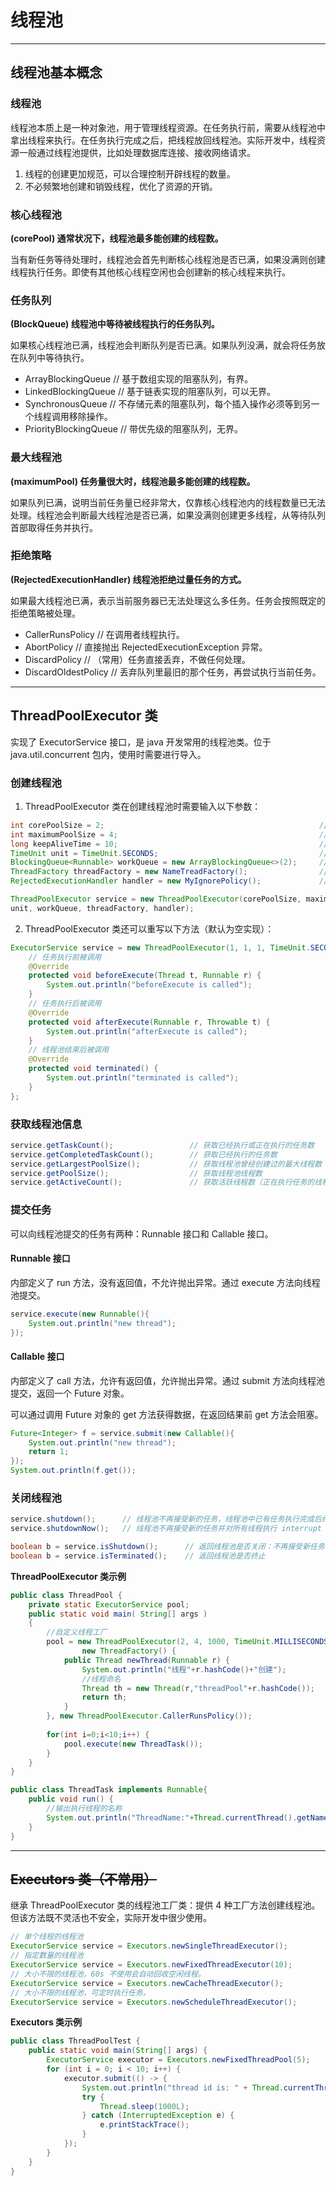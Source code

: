 # 线程池

---

## 线程池基本概念

### 线程池

线程池本质上是一种对象池，用于管理线程资源。在任务执行前，需要从线程池中拿出线程来执行。在任务执行完成之后，把线程放回线程池。实际开发中，线程资源一般通过线程池提供，比如处理数据库连接、接收网络请求。
 
1. 线程的创建更加规范，可以合理控制开辟线程的数量。
2. 不必频繁地创建和销毁线程，优化了资源的开销。

### 核心线程池 

**(corePool) 通常状况下，线程池最多能创建的线程数。**

当有新任务等待处理时，线程池会首先判断核心线程池是否已满，如果没满则创建线程执行任务。即使有其他核心线程空闲也会创建新的核心线程来执行。

### 任务队列

**(BlockQueue) 线程池中等待被线程执行的任务队列。**

如果核心线程池已满，线程池会判断队列是否已满。如果队列没满，就会将任务放在队列中等待执行。

- ArrayBlockingQueue // 基于数组实现的阻塞队列，有界。
- LinkedBlockingQueue // 基于链表实现的阻塞队列，可以无界。
- SynchronousQueue // 不存储元素的阻塞队列，每个插入操作必须等到另一个线程调用移除操作。
- PriorityBlockingQueue // 带优先级的阻塞队列，无界。


### 最大线程池 

**(maximumPool) 任务量很大时，线程池最多能创建的线程数。**

如果队列已满，说明当前任务量已经非常大，仅靠核心线程池内的线程数量已无法处理。线程池会判断最大线程池是否已满，如果没满则创建更多线程，从等待队列首部取得任务并执行。

### 拒绝策略  

**(RejectedExecutionHandler) 线程池拒绝过量任务的方式。**

如果最大线程池已满，表示当前服务器已无法处理这么多任务。任务会按照既定的拒绝策略被处理。

- CallerRunsPolicy // 在调用者线程执行。
- AbortPolicy // 直接抛出 RejectedExecutionException 异常。
- DiscardPolicy // （常用）任务直接丢弃，不做任何处理。
- DiscardOldestPolicy // 丢弃队列里最旧的那个任务，再尝试执行当前任务。


---

## ThreadPoolExecutor 类

实现了 ExecutorService 接口，是 java 开发常用的线程池类。位于 java.util.concurrent 包内，使用时需要进行导入。

### 创建线程池

1. ThreadPoolExecutor 类在创建线程池时需要输入以下参数：

```java
int corePoolSize = 2;                                                // 核心线程池大小
int maximumPoolSize = 4;                                             // 最大线程池大小
long keepAliveTime = 10;                                             // 空闲线程多久被销毁，0 表示永远不会
TimeUnit unit = TimeUnit.SECONDS;                                    // keepAliveTime 的单位
BlockingQueue<Runnable> workQueue = new ArrayBlockingQueue<>(2);     // 任务队列
ThreadFactory threadFactory = new NameTreadFactory();                // 线程工厂接口，一般默认。
RejectedExecutionHandler handler = new MyIgnorePolicy();             // 拒绝策略，一般默认。

ThreadPoolExecutor service = new ThreadPoolExecutor(corePoolSize, maximumPoolSize, keepAliveTime, 
unit, workQueue, threadFactory, handler);
```

2. ThreadPoolExecutor 类还可以重写以下方法（默认为空实现）：

```java
ExecutorService service = new ThreadPoolExecutor(1, 1, 1, TimeUnit.SECONDS, new ArrayBlockingQueue<>(1)) {
    // 任务执行前被调用
    @Override 
    protected void beforeExecute(Thread t, Runnable r) {
        System.out.println("beforeExecute is called");
    }
    // 任务执行后被调用
    @Override 
    protected void afterExecute(Runnable r, Throwable t) {
        System.out.println("afterExecute is called");
    }
    // 线程池结束后被调用
    @Override
    protected void terminated() {
        System.out.println("terminated is called");
    }
};
```

### 获取线程池信息

```java
service.getTaskCount();                 // 获取已经执行或正在执行的任务数
service.getCompletedTaskCount();        // 获取已经执行的任务数
service.getLargestPoolSize();           // 获取线程池曾经创建过的最大线程数
service.getPoolSize();                  // 获取线程池线程数
service.getActiveCount();               // 获取活跃线程数（正在执行任务的线程数）
```

### 提交任务

可以向线程池提交的任务有两种：Runnable 接口和 Callable 接口。

#### Runnable 接口

内部定义了 run 方法，没有返回值，不允许抛出异常。通过 execute 方法向线程池提交。

```java
service.execute(new Runnable(){             
    System.out.println("new thread");
});
```

#### Callable 接口

内部定义了 call 方法，允许有返回值，允许抛出异常。通过 submit 方法向线程池提交，返回一个 Future 对象。

可以通过调用 Future 对象的 get 方法获得数据，在返回结果前 get 方法会阻塞。

```java
Future<Integer> f = service.submit(new Callable(){            
    System.out.println("new thread");
    return 1;
});
System.out.println(f.get());
```

### 关闭线程池

```java
service.shutdown();      // 线程池不再接受新的任务，线程池中已有任务执行完成后终止。
service.shutdownNow();   // 线程池不再接受新的任务并对所有线程执行 interrupt 操作，清空队列并终止。

boolean b = service.isShutdown();      // 返回线程池是否关闭：不再接受新任务。
boolean b = service.isTerminated();    // 返回线程池是否终止
```

**ThreadPoolExecutor 类示例**

```java
public class ThreadPool {
    private static ExecutorService pool;
    public static void main( String[] args )
    {
        //自定义线程工厂
        pool = new ThreadPoolExecutor(2, 4, 1000, TimeUnit.MILLISECONDS, new ArrayBlockingQueue<Runnable>(5),
                new ThreadFactory() {
            public Thread newThread(Runnable r) {
                System.out.println("线程"+r.hashCode()+"创建");
                //线程命名
                Thread th = new Thread(r,"threadPool"+r.hashCode());
                return th;
            }
        }, new ThreadPoolExecutor.CallerRunsPolicy());
          
        for(int i=0;i<10;i++) {
            pool.execute(new ThreadTask());
        }    
    }
}

public class ThreadTask implements Runnable{    
    public void run() {
        //输出执行线程的名称
        System.out.println("ThreadName:"+Thread.currentThread().getName());
    }
}
```

---

## ~~Executors 类（不常用）~~

继承 ThreadPoolExecutor 类的线程池工厂类：提供 4 种工厂方法创建线程池。但该方法既不灵活也不安全，实际开发中很少使用。

```java
// 单个线程的线程池
ExecutorService service = Executors.newSingleThreadExecutor();
// 指定数量的线程池
ExecutorService service = Executors.newFixedThreadExecutor(10); 
// 大小不限的线程池，60s 不使用会自动回收空闲线程。
ExecutorService service = Executors.newCacheThreadExecutor();
// 大小不限的线程池，可定时执行任务。
ExecutorService service = Executors.newScheduleThreadExecutor();
```

**Executors 类示例**

```java
public class ThreadPoolTest {
    public static void main(String[] args) {
        ExecutorService executor = Executors.newFixedThreadPool(5);
        for (int i = 0; i < 10; i++) {
            executor.submit(() -> {
                System.out.println("thread id is: " + Thread.currentThread().getId());
                try {
                    Thread.sleep(1000L);
                } catch (InterruptedException e) {
                    e.printStackTrace();
                }
            });
        }
    }
}
```


